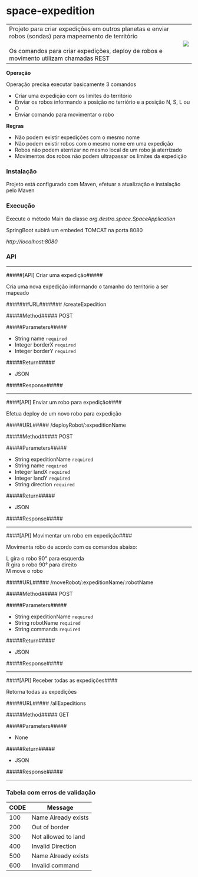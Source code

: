 # space-expedition

<table border=0>
<tr>
<td>
Projeto para criar expedições em outros planetas e enviar robos (sondas) para mapeamento de território
<br>
<br>
Os comandos para criar expedições, deploy de robos e movimento utilizam chamadas REST
</td>
<td>
<p style="text-align: right"><img src="http://cdn.graphicsfactory.com/clip-art/image_files/image/9/746749-offroader.gif"/></p>
</td>
</table>

**Operação**

Operação precisa executar basicamente 3 comandos  

* Criar uma expedição com os limites do território
* Enviar os robos informando a posição no terriório e a posição N, S, L ou O
* Enviar comando para movimentar o robo

**Regras**
* Não podem existir expedições com o mesmo nome
* Não podem existir robos com o mesmo nome em uma expedição
* Robos não podem aterrizar no mesmo local de um robo já aterrizado
* Movimentos dos robos não podem ultrapassar os limites da expedição

### Instalação ###
Projeto está configurado com Maven, efetuar a atualização e instalação pelo Maven

### Execução ###
Execute o método Main da classe *org.destro.space.SpaceApplication*

SpringBoot subirá um embeded TOMCAT na porta 8080

*http://localhost:8080*

### API ###
* * *
#####[API] Criar uma expedição#####

Cria uma nova expedição informando o tamanho do território a ser mapeado

#######URL#######
/createExpedition

#####Method#####
POST
  
#####Parameters#####
* String name `required`
* Integer borderX `required`
* Integer borderY `required`

#####Return#####
* JSON

#####Response#####
* * *
####[API] Enviar um robo para expedição####

Efetua deploy de um novo robo para expedição

#####URL#####
/deployRobot/:expeditionName

#####Method#####
POST
  
#####Parameters#####
* String expeditionName `required`
* String name `required`
* Integer landX `required`
* Integer landY `required`
* String direction `required`

#####Return#####
* JSON

#####Response#####
* * *
####[API] Movimentar um robo em expedição####

Movimenta robo de acordo com os comandos abaixo:

L gira o robo 90° para esquerda  
R gira o robo 90° para direito  
M move o robo  

#####URL#####
/moveRobot/:expeditionName/:robotName

#####Method#####
POST
  
#####Parameters#####
* String expeditionName `required`
* String robotName `required`
* String commands `required`

#####Return#####
* JSON

#####Response#####
* * *
####[API] Receber todas as expedições####

Retorna todas as expedições

#####URL#####
/allExpeditions

#####Method#####
GET
  
#####Parameters#####
* None

#####Return#####
* JSON

#####Response#####
* * *

### Tabela com erros de validação ###

| CODE | Message |
| ---- | ------- |
| 100  | Name Already exists |
| 200  | Out of border |
| 300  | Not allowed to land |
| 400  | Invalid Direction |
| 500  | Name Already exists |
| 600  | Invalid command |
